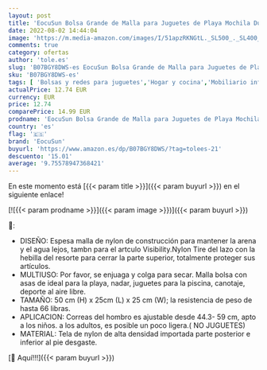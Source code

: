 ```yaml
---
layout: post
title: 'EocuSun Bolsa Grande de Malla para Juguetes de Playa Mochila Duradera con Cordón Ajustable para Nadar y Jugar en la Piscina para Niños Juguetes para Niños Bolsas de Almacenamiento No Están Incluidos'
date: 2022-08-02 14:44:04
image: 'https://m.media-amazon.com/images/I/51apzRKNGtL._SL500_._SL400_.jpg'
comments: true
category: ofertas
author: 'tole.es'
slug: 'B07BGY8DWS-es EocuSun Bolsa Grande de Malla para Juguetes de Playa...'
sku: 'B07BGY8DWS-es'
tags: [ 'Bolsas y redes para juguetes','Hogar y cocina','Mobiliario infantil','Muebles de hogar','eocusun','mochila','🇪🇸', ]
actualPrice: 12.74 EUR
currency: EUR
price: 12.74
comparePrice: 14.99 EUR
prodname: 'EocuSun Bolsa Grande de Malla para Juguetes de Playa Mochila Duradera con Cordón Ajustable para Nadar y Jugar en la Piscina para Niños Juguetes para Niños Bolsas de Almacenamiento No Están Incluidos'
country: 'es'
flag: '🇪🇸'
brand: 'EocuSun'
buyurl: 'https://www.amazon.es/dp/B07BGY8DWS/?tag=tolees-21'
descuento: '15.01'
average: '9.75578947368421'
---
```


En este momento está [{{< param title >}}]({{< param buyurl >}}) en el siguiente enlace!

[![{{< param prodname >}}]({{< param image >}})]({{< param buyurl >}})

🔎:

- DISEÑO: Espesa malla de nylon de construcción para mantener la arena y el agua lejos, tambn para el artculo Visibility.Nylon Tire del lazo con la hebilla del resorte para cerrar la parte superior, totalmente proteger sus artículos.
- MULTIUSO: Por favor, se enjuaga y colga para secar. Malla bolsa con asas de ideal para la playa, nadar, juguetes para la piscina, canotaje, deporte al aire libre.
- TAMAÑO: 50 cm (H) x 25cm (L) x 25 cm (W); la resistencia de peso de hasta 66 libras.
- APLICACION: Correas del hombro es ajustable desde 44.3- 59 cm, apto a los niños. a los adultos, es posible un poco ligera.( NO JUGUETES)
- MATERIAL: Tela de nylon de alta densidad importada parte posterior e inferior al pie desgaste.

[🛒 Aquí!!!]({{< param buyurl >}})
